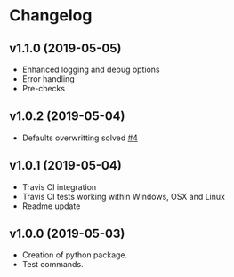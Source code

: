 <!--
 Copyright 2019 gerardcastillolasheras. All rights reserved.
 Use of this source code is governed by a BSD-style
 license that can be found in the LICENSE file.
-->

# Changelog

## v1.1.0 (2019-05-05)

* Enhanced logging and debug options
* Error handling
* Pre-checks

## v1.0.2 (2019-05-04)

* Defaults overwritting solved [#4](https://github.com/gerardcl/renfe-cli/issues/4)

## v1.0.1 (2019-05-04)

* Travis CI integration
* Travis CI tests working within Windows, OSX and Linux
* Readme update

## v1.0.0 (2019-05-03)

* Creation of python package.
* Test commands.
